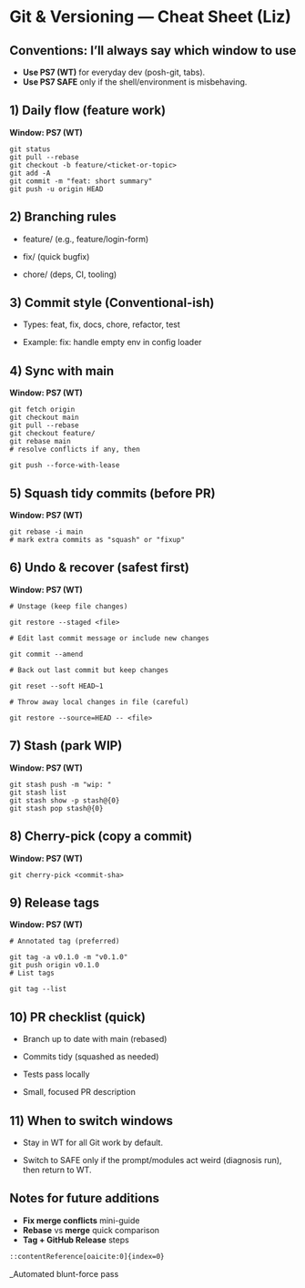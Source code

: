 # Git & Versioning — Cheat Sheet (Liz)

## Conventions: I’ll always say which window to use

- **Use PS7 (WT)** for everyday dev (posh-git, tabs).
- **Use PS7 SAFE** only if the shell/environment is misbehaving.

## 1) Daily flow (feature work)

**Window: PS7 (WT)**

```pwsh
git status
git pull --rebase
git checkout -b feature/<ticket-or-topic>
git add -A
git commit -m "feat: short summary"
git push -u origin HEAD

```

## 2) Branching rules

- feature/ (e.g., feature/login-form)

- fix/ (quick bugfix)

- chore/ (deps, CI, tooling)

## 3) Commit style (Conventional-ish)

- Types: feat, fix, docs, chore, refactor, test

- Example: fix: handle empty env in config loader

## 4) Sync with main

**Window: PS7 (WT)**

```pwsh
git fetch origin
git checkout main
git pull --rebase
git checkout feature/
git rebase main
# resolve conflicts if any, then

git push --force-with-lease

```

## 5) Squash tidy commits (before PR)

**Window: PS7 (WT)**

```pwsh
git rebase -i main
# mark extra commits as "squash" or "fixup"

```

## 6) Undo & recover (safest first)

**Window: PS7 (WT)**

```pwsh
# Unstage (keep file changes)

git restore --staged <file>

# Edit last commit message or include new changes

git commit --amend

# Back out last commit but keep changes

git reset --soft HEAD~1

# Throw away local changes in file (careful)

git restore --source=HEAD -- <file>

```

## 7) Stash (park WIP)

**Window: PS7 (WT)**

```pwsh
git stash push -m "wip: "
git stash list
git stash show -p stash@{0}
git stash pop stash@{0}

```

## 8) Cherry-pick (copy a commit)

**Window: PS7 (WT)**

```pwsh
git cherry-pick <commit-sha>

```

## 9) Release tags

**Window: PS7 (WT)**

```pwsh
# Annotated tag (preferred)

git tag -a v0.1.0 -m "v0.1.0"
git push origin v0.1.0
# List tags

git tag --list

```

## 10) PR checklist (quick)

- Branch up to date with main (rebased)

- Commits tidy (squashed as needed)

- Tests pass locally

- Small, focused PR description

## 11) When to switch windows

- Stay in WT for all Git work by default.

- Switch to SAFE only if the prompt/modules act weird (diagnosis run), then return to WT.

## Notes for future additions

- **Fix merge conflicts** mini-guide
- **Rebase** vs **merge** quick comparison
- **Tag + GitHub Release** steps

```makefile
::contentReference[oaicite:0]{index=0}

```

\_Automated blunt-force pass
